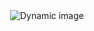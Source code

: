 <div align="center">
  <picture>
    <source media="(prefers-color-scheme: dark)" srcset="https://ghp.kulisidi.com/dark.svg"/>
    <img src="https://ghp.kulisidi.com/white.svg" alt="Dynamic image"/>
  </picture>
</div>
